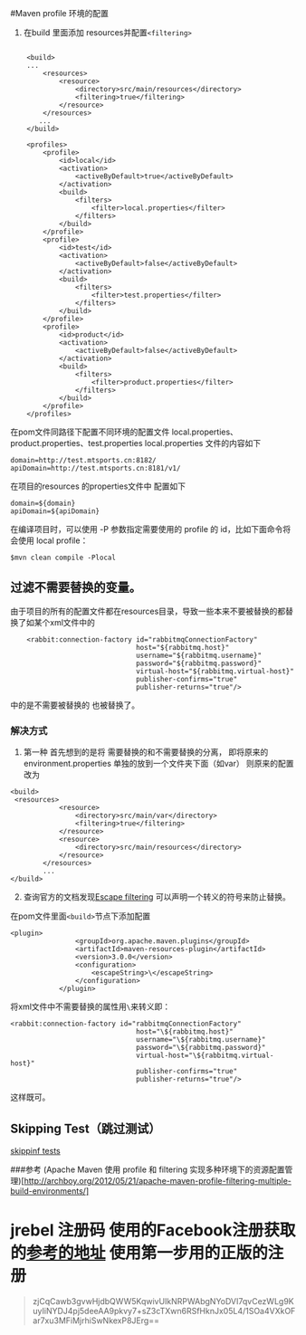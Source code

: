 #Maven profile 环境的配置

1. 在build 里面添加 resources并配置`<filtering>`

```

    <build>
    ...
        <resources>
            <resource>
                <directory>src/main/resources</directory>
                <filtering>true</filtering>
            </resource>
        </resources>
       ...
    </build>

    <profiles>
        <profile>
            <id>local</id>
            <activation>
                <activeByDefault>true</activeByDefault>
            </activation>
            <build>
                <filters>
                    <filter>local.properties</filter>
                </filters>
            </build>
        </profile>
        <profile>
            <id>test</id>
            <activation>
                <activeByDefault>false</activeByDefault>
            </activation>
            <build>
                <filters>
                    <filter>test.properties</filter>
                </filters>
            </build>
        </profile>
        <profile>
            <id>product</id>
            <activation>
                <activeByDefault>false</activeByDefault>
            </activation>
            <build>
                <filters>
                    <filter>product.properties</filter>
                </filters>
            </build>
        </profile>
    </profiles>

```

在pom文件同路径下配置不同环境的配置文件 local.properties、product.properties、test.properties
local.properties 文件的内容如下

```
domain=http://test.mtsports.cn:8182/
apiDomain=http://test.mtsports.cn:8181/v1/
```

在项目的resources 的properties文件中 配置如下

```
domain=${domain}
apiDomain=${apiDomain}
```

在编译项目时，可以使用 -P 参数指定需要使用的 profile 的 id，比如下面命令将会使用 local profile：

```
$mvn clean compile -Plocal
```

## 过滤不需要替换的变量。

由于项目的所有的配置文件都在resources目录，导致一些本来不要被替换的都替换了如某个xml文件中的

```
    <rabbit:connection-factory id="rabbitmqConnectionFactory"
                               host="${rabbitmq.host}"
                               username="${rabbitmq.username}"
                               password="${rabbitmq.password}"
                               virtual-host="${rabbitmq.virtual-host}"
                               publisher-confirms="true"
                               publisher-returns="true"/>

```
中的是不需要被替换的 也被替换了。

### 解决方式

1. 第一种 首先想到的是将 需要替换的和不需要替换的分离， 即将原来的environment.properties 单独的放到一个文件夹下面（如var）
则原来的配置改为

```
<build>
 <resources>
            <resource>
                <directory>src/main/var</directory>
                <filtering>true</filtering>
            </resource>
            <resource>
                <directory>src/main/resources</directory>
            </resource>
        </resources>
        ...
</build>

```

2. 查询官方的文档发现[Escape filtering](http://maven.apache.org/plugins/maven-resources-plugin/examples/escape-filtering.html)
可以声明一个转义的符号来防止替换。

在pom文件里面`<build>`节点下添加配置

```
<plugin>
                <groupId>org.apache.maven.plugins</groupId>
                <artifactId>maven-resources-plugin</artifactId>
                <version>3.0.0</version>
                <configuration>
                    <escapeString>\</escapeString>
                </configuration>
            </plugin>
```

将xml文件中不需要替换的属性用`\`来转义即：

```
<rabbit:connection-factory id="rabbitmqConnectionFactory"
                               host="\${rabbitmq.host}"
                               username="\${rabbitmq.username}"
                               password="\${rabbitmq.password}"
                               virtual-host="\${rabbitmq.virtual-host}"
                               publisher-confirms="true"
                               publisher-returns="true"/>
```

这样既可。

## Skipping Test（跳过测试）

[skippinf tests](http://maven.apache.org/surefire/maven-surefire-plugin/examples/skipping-test.html)

###参考
(Apache Maven 使用 profile 和 filtering 实现多种环境下的资源配置管理)[http://archboy.org/2012/05/21/apache-maven-profile-filtering-multiple-build-environments/]



# jrebel 注册码 使用的Facebook注册获取的[参考的地址](http://www.cnblogs.com/challengeof/p/4794282.html) 使用第一步用的正版的注册
>zjCqCawb3gvwHjdbQWW5KqwivUIkNRPWAbgNYoDVI7qvCezWLg9KuyIiNYDJ4pj5deeAA9pkvy7+sZ3cTXwn6RSfHknJx05L4/1SOa4VXkOFar7xu3MFiMjrhiSwNkexP8JErg==
